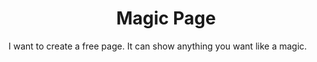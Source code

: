 <h1 align="center">Magic Page</h1>

I want to create a free page. It can show anything you want like a magic.
